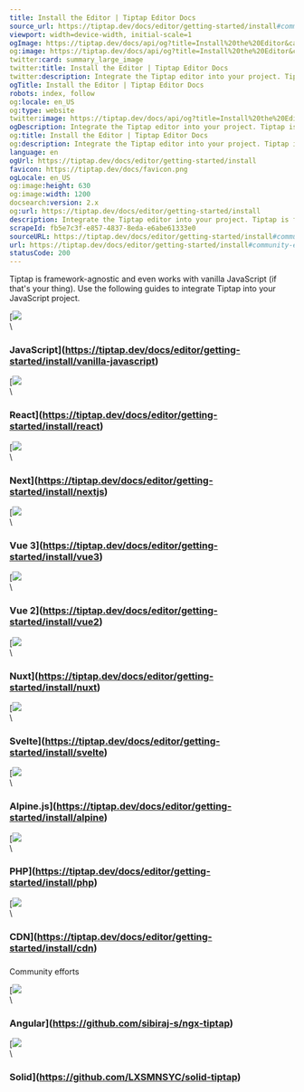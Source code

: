 ```yaml
---
title: Install the Editor | Tiptap Editor Docs
source_url: https://tiptap.dev/docs/editor/getting-started/install#community-efforts
viewport: width=device-width, initial-scale=1
ogImage: https://tiptap.dev/docs/api/og?title=Install%20the%20Editor&category=Editor
og:image: https://tiptap.dev/docs/api/og?title=Install%20the%20Editor&category=Editor
twitter:card: summary_large_image
twitter:title: Install the Editor | Tiptap Editor Docs
twitter:description: Integrate the Tiptap editor into your project. Tiptap is framework-agnostic, offering full compatibility with most frameworks.
ogTitle: Install the Editor | Tiptap Editor Docs
robots: index, follow
og:locale: en_US
og:type: website
twitter:image: https://tiptap.dev/docs/api/og?title=Install%20the%20Editor&category=Editor
ogDescription: Integrate the Tiptap editor into your project. Tiptap is framework-agnostic, offering full compatibility with most frameworks.
og:title: Install the Editor | Tiptap Editor Docs
og:description: Integrate the Tiptap editor into your project. Tiptap is framework-agnostic, offering full compatibility with most frameworks.
language: en
ogUrl: https://tiptap.dev/docs/editor/getting-started/install
favicon: https://tiptap.dev/docs/favicon.png
ogLocale: en_US
og:image:height: 630
og:image:width: 1200
docsearch:version: 2.x
og:url: https://tiptap.dev/docs/editor/getting-started/install
description: Integrate the Tiptap editor into your project. Tiptap is framework-agnostic, offering full compatibility with most frameworks.
scrapeId: fb5e7c3f-e857-4837-8eda-e6abe61333e0
sourceURL: https://tiptap.dev/docs/editor/getting-started/install#community-efforts
url: https://tiptap.dev/docs/editor/getting-started/install#community-efforts
statusCode: 200
---
```


Tiptap is framework-agnostic and even works with vanilla JavaScript (if that's your thing). Use the following guides to integrate Tiptap into your JavaScript project.

[![](https://tiptap.dev/docs/_next/static/media/javascript.b045e162.png)\
\
### JavaScript](https://tiptap.dev/docs/editor/getting-started/install/vanilla-javascript)
[![](https://tiptap.dev/docs/_next/static/media/react.34ef52ba.png)\
\
### React](https://tiptap.dev/docs/editor/getting-started/install/react)
[![](https://tiptap.dev/docs/_next/static/media/next.23b8224a.png)\
\
### Next](https://tiptap.dev/docs/editor/getting-started/install/nextjs)
[![](https://tiptap.dev/docs/_next/static/media/vue.9ccb320b.png)\
\
### Vue 3](https://tiptap.dev/docs/editor/getting-started/install/vue3)
[![](https://tiptap.dev/docs/_next/static/media/vue.9ccb320b.png)\
\
### Vue 2](https://tiptap.dev/docs/editor/getting-started/install/vue2)
[![](https://tiptap.dev/docs/_next/static/media/nuxt.cdc24938.png)\
\
### Nuxt](https://tiptap.dev/docs/editor/getting-started/install/nuxt)
[![](https://tiptap.dev/docs/_next/static/media/svelte.26cf3407.png)\
\
### Svelte](https://tiptap.dev/docs/editor/getting-started/install/svelte)
[![](https://tiptap.dev/docs/_next/static/media/alpine.6c4fac35.png)\
\
### Alpine.js](https://tiptap.dev/docs/editor/getting-started/install/alpine)
[![](https://tiptap.dev/docs/_next/static/media/php.1b5f21fb.png)\
\
### PHP](https://tiptap.dev/docs/editor/getting-started/install/php)
[![](https://tiptap.dev/docs/_next/static/media/cdn.60fea80c.png)\
\
### CDN](https://tiptap.dev/docs/editor/getting-started/install/cdn)

### [](https://tiptap.dev/docs/editor/getting-started/install#community-efforts)
Community efforts

[![](https://tiptap.dev/docs/_next/static/media/angular.196c83a3.png)\
\
### Angular](https://github.com/sibiraj-s/ngx-tiptap)
[![](https://tiptap.dev/docs/_next/static/media/solid.041fd3d7.png)\
\
### Solid](https://github.com/LXSMNSYC/solid-tiptap)